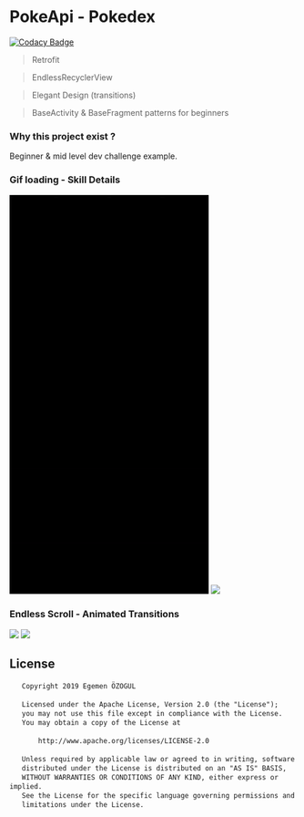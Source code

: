# PokeApi - Pokedex

[![Codacy Badge](https://api.codacy.com/project/badge/Grade/322cf0f12714442f9075d28ded82058d)](https://www.codacy.com?utm_source=github.com&amp;utm_medium=referral&amp;utm_content=AsynctaskCoffee/PokeApi-pokedex&amp;utm_campaign=Badge_Grade)

> Retrofit

> EndlessRecyclerView

> Elegant Design (transitions)

> BaseActivity & BaseFragment patterns for beginners

### Why this project exist ?

Beginner & mid level dev challenge example.

### Gif loading                     -                       Skill Details

<img src="previews/loading_screen.gif" width="350">  <img src="previews/details.gif" width="350">


### Endless Scroll                  -                       Animated Transitions

<img src="previews/endlessrecycler.gif" width="350">  <img src="previews/transisitons.gif" width="350">

## License

```
   Copyright 2019 Egemen ÖZOGUL

   Licensed under the Apache License, Version 2.0 (the "License");
   you may not use this file except in compliance with the License.
   You may obtain a copy of the License at

       http://www.apache.org/licenses/LICENSE-2.0

   Unless required by applicable law or agreed to in writing, software
   distributed under the License is distributed on an "AS IS" BASIS,
   WITHOUT WARRANTIES OR CONDITIONS OF ANY KIND, either express or implied.
   See the License for the specific language governing permissions and
   limitations under the License.
```
